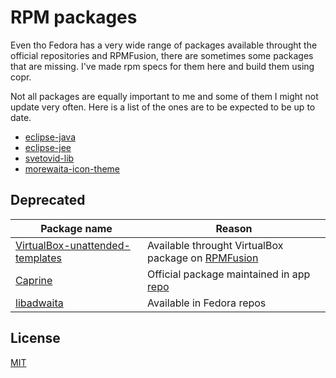 # RPM packages

Even tho Fedora has a very wide range of packages available throught the
official repositories and RPMFusion, there are sometimes some packages that are
missing. I've made rpm specs for them here and build them using copr.

Not all packages are equally important to me and some of them I might not update
very often. Here is a list of the ones are to be expected to be up to date.

- [eclipse-java](./eclipse-java/)
- [eclipse-jee](./eclipse-jee/)
- [svetovid-lib](./svetovid-lib/)
- [morewaita-icon-theme](./morewaita-icon-theme/)

## Deprecated

| Package name | Reason |
|-|-|
| [VirtualBox-unattended-templates](./VirtualBox-unattended-templates/) | Available throught VirtualBox package on [RPMFusion](https://rpmfusion.org/) |
| [Caprine](./caprine/) | Official package maintained in app [repo](https://github.com/sindresorhus/caprine)
| [libadwaita](./libadwaita/) | Available in Fedora repos |

## License

[MIT](./LICENSE)
